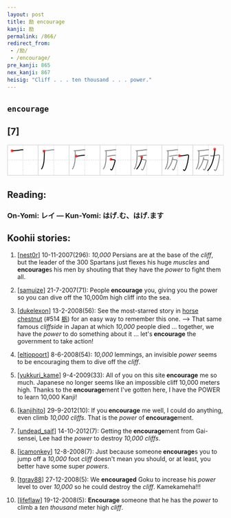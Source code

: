```yaml
---
layout: post
title: 励 encourage
kanji: 励
permalink: /866/
redirect_from:
 - /励/
 - /encourage/
pre_kanji: 865
nex_kanji: 867
heisig: "Cliff . . . ten thousand . . . power."
---
```


## `encourage`

## [7]

<div class="stroke"><img src="../images/E58AB1.png" /></div>

## Reading:

### On-Yomi: レイ &mdash; Kun-Yomi: はげ.む、はげ.ます

## Koohii stories:

1) [<a href="http://kanji.koohii.com/profile/nest0r">nest0r</a>] 10-11-2007(296): <em>10,000</em> Persians are at the base of the <em>cliff</em>, but the leader of the 300 Spartans just flexes his huge <em>muscles</em> and<strong> encourage</strong>s his men by shouting that they have the <em>power</em> to fight them all. 

2) [<a href="http://kanji.koohii.com/profile/samuize">samuize</a>] 21-7-2007(71): People<strong> encourage</strong> you, giving you the power so you can dive off the 10,000m high cliff into the sea. 

3) [<a href="http://kanji.koohii.com/profile/dukelexon">dukelexon</a>] 13-2-2008(56): See the most-starred story in <a href="../514">horse chestnut</a> <span class="index">(#514 <a href="http://jisho.org/kanji/details/栃">栃</a>)</span> for an easy way to remember this one. --&gt; That same famous <em>cliffside</em> in Japan at which <em>10,000</em> people died ... together, we have the <em>power</em> to do something about it ... let&#039;s<strong> encourage</strong> the government to take action! 

4) [<a href="http://kanji.koohii.com/profile/eltjopoort">eltjopoort</a>] 8-6-2008(54): <em>10,000</em> lemmings, an invisible <em>power</em> seems to be encouraging them to dive off the <em>cliff</em>. 

5) [<a href="http://kanji.koohii.com/profile/yukkuri_kame">yukkuri_kame</a>] 9-4-2009(33): All of you on this site<strong> encourage</strong> me so much. Japanese no longer seems like an impossible cliff 10,000 meters high. Thanks to the<strong> encourage</strong>ment I&#039;ve gotten here, I have the POWER to learn 10,000 Kanji! 

6) [<a href="http://kanji.koohii.com/profile/kanjihito">kanjihito</a>] 29-9-2012(10): If you<strong> encourage</strong> me well, I could do anything, even climb <em>10,000 cliffs</em>. That is the <em>power</em> of<strong> encourage</strong>ment. 

7) [<a href="http://kanji.koohii.com/profile/undead_saif">undead_saif</a>] 14-10-2012(7): Getting the<strong> encourage</strong>ment from Gai-sensei, Lee had the <em>power</em> to destroy <em>10,000 cliffs</em>. 

8) [<a href="http://kanji.koohii.com/profile/icamonkey">icamonkey</a>] 12-8-2008(7): Just because someone<strong> encourage</strong>s you to jump off a <em>10,000</em> foot <em>cliff</em> doesn&#039;t mean you should, or at least, you better have some super <em>powers</em>. 

9) [<a href="http://kanji.koohii.com/profile/tgray88">tgray88</a>] 27-12-2008(5): We <strong>encouraged</strong> Goku to increase his <em>power</em> level to over <em>10,000</em> so he could destroy the <em>cliff</em>. Kamekameha!!! 

10) [<a href="http://kanji.koohii.com/profile/lifeflaw">lifeflaw</a>] 19-12-2008(5): <strong>Encourage</strong> someone that he has the <em>power</em> to climb a <em>ten thousand</em> meter high <em>cliff</em>. 
